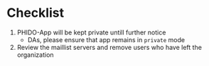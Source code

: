 

# Checklist

1. PHIDO-App will be kept private untill further notice
   - DAs, please ensure that app remains in ```private``` mode
2. Review the maillist servers and remove users who have left the organization
